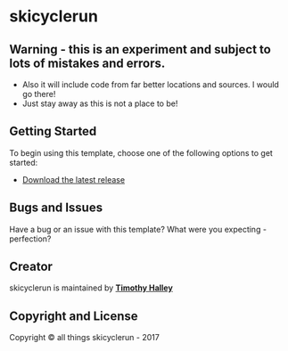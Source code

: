 # skicyclerun

## Warning - this is an experiment and subject to lots of mistakes and errors.

* Also it will include code from far better locations and sources. I would go there!
* Just stay away as this is not a place to be!

## Getting Started

To begin using this template, choose one of the following options to get started:
* [Download the latest release](https://github.com/timothyhalley/skicyclerun)

## Bugs and Issues

Have a bug or an issue with this template? What were you expecting - perfection?

## Creator

skicyclerun is maintained by **[Timothy Halley](https://www.linkedin.com/in/timothyhalley)**

## Copyright and License

<p>Copyright &copy; all things skicyclerun - 2017</p>
